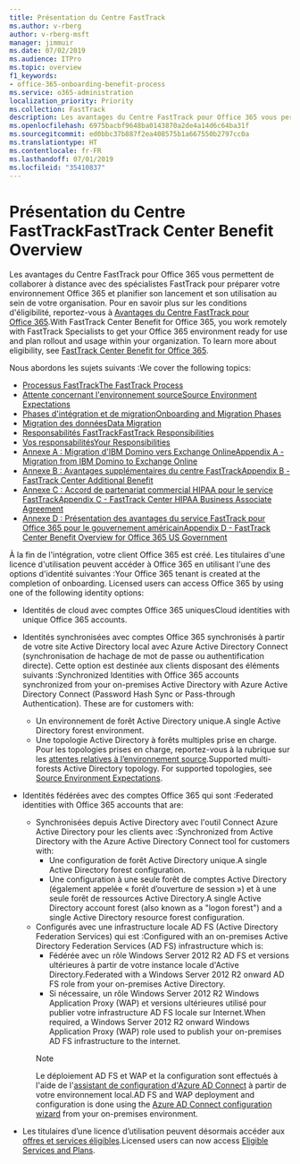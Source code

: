 ```yaml
---
title: Présentation du Centre FastTrack
ms.author: v-rberg
author: v-rberg-msft
manager: jimmuir
ms.date: 07/02/2019
ms.audience: ITPro
ms.topic: overview
f1_keywords:
- office-365-onboarding-benefit-process
ms.service: o365-administration
localization_priority: Priority
ms.collection: FastTrack
description: Les avantages du Centre FastTrack pour Office 365 vous permettent de collaborer à distance avec des spécialistes FastTrack pour préparer votre environnement Office 365 et planifier son lancement et son utilisation au sein de votre organisation. Pour en savoir plus sur les conditions d'éligibilité, reportez-vous à Avantages du Centre FastTrack pour Office 365.
ms.openlocfilehash: 6975bacbf9648ba0143870a2de4a14d6c64ba31f
ms.sourcegitcommit: ed0bbc37b887f2ea408575b1a667550b2797cc0a
ms.translationtype: HT
ms.contentlocale: fr-FR
ms.lasthandoff: 07/01/2019
ms.locfileid: "35410837"
---
```

# <a name="fasttrack-center-benefit-overview"></a><span data-ttu-id="e5446-104">Présentation du Centre FastTrack</span><span class="sxs-lookup"><span data-stu-id="e5446-104">FastTrack Center Benefit Overview</span></span>

<span data-ttu-id="e5446-p102">Les avantages du Centre FastTrack pour Office 365 vous permettent de collaborer à distance avec des spécialistes FastTrack pour préparer votre environnement Office 365 et planifier son lancement et son utilisation au sein de votre organisation. Pour en savoir plus sur les conditions d'éligibilité, reportez-vous à [Avantages du Centre FastTrack pour Office 365](O365-fasttrack-benefit-for-office-365.md).</span><span class="sxs-lookup"><span data-stu-id="e5446-p102">With FastTrack Center Benefit for Office 365, you work remotely with FastTrack Specialists to get your Office 365 environment ready for use and plan rollout and usage within your organization. To learn more about eligibility, see [FastTrack Center Benefit for Office 365](O365-fasttrack-benefit-for-office-365.md).</span></span>
  
<span data-ttu-id="e5446-107">Nous abordons les sujets suivants :</span><span class="sxs-lookup"><span data-stu-id="e5446-107">We cover the following topics:</span></span>
- [<span data-ttu-id="e5446-108">Processus FastTrack</span><span class="sxs-lookup"><span data-stu-id="e5446-108">The FastTrack Process</span></span>](O365-fasttrack-process.md) 
- [<span data-ttu-id="e5446-109">Attente concernant l'environnement source</span><span class="sxs-lookup"><span data-stu-id="e5446-109">Source Environment Expectations</span></span>](O365-source-environment-expectations.md)
- [<span data-ttu-id="e5446-110">Phases d'intégration et de migration</span><span class="sxs-lookup"><span data-stu-id="e5446-110">Onboarding and Migration Phases</span></span>](O365-onboarding-and-migration.md)
- [<span data-ttu-id="e5446-111">Migration des données</span><span class="sxs-lookup"><span data-stu-id="e5446-111">Data Migration</span></span>](O365-data-migration.md)
- [<span data-ttu-id="e5446-112">Responsabilités FastTrack</span><span class="sxs-lookup"><span data-stu-id="e5446-112">FastTrack Responsibilities</span></span>](O365-fasttrack-responsibilities.md)
- [<span data-ttu-id="e5446-113">Vos responsabilités</span><span class="sxs-lookup"><span data-stu-id="e5446-113">Your Responsibilities</span></span>](O365-your-responsibilities.md) 
- [<span data-ttu-id="e5446-114">Annexe A : Migration d'IBM Domino vers Exchange Online</span><span class="sxs-lookup"><span data-stu-id="e5446-114">Appendix A - Migration from IBM Domino to Exchange Online</span></span>](O365-from-ibm-domino-to-exchange-online.md)
- [<span data-ttu-id="e5446-115">Annexe B : Avantages supplémentaires du centre FastTrack</span><span class="sxs-lookup"><span data-stu-id="e5446-115">Appendix B - FastTrack Center Additional Benefit</span></span>](O365-fasttrack-additional-benefits.md)
- [<span data-ttu-id="e5446-116">Annexe C : Accord de partenariat commercial HIPAA pour le service FastTrack</span><span class="sxs-lookup"><span data-stu-id="e5446-116">Appendix C - FastTrack Center HIPAA Business Associate Agreement</span></span>](O365-hipaa-business-associate-agreement.md)
- [<span data-ttu-id="e5446-117">Annexe D : Présentation des avantages du service FastTrack pour Office 365 pour le gouvernement américain</span><span class="sxs-lookup"><span data-stu-id="e5446-117">Appendix D - FastTrack Center Benefit Overview for Office 365 US Government</span></span>](US-Gov-appendix-overview.md)
    
<span data-ttu-id="e5446-p103">À la fin de l'intégration, votre client Office 365 est créé. Les titulaires d'une licence d'utilisation peuvent accéder à Office 365 en utilisant l'une des options d'identité suivantes :</span><span class="sxs-lookup"><span data-stu-id="e5446-p103">Your Office 365 tenant is created at the completion of onboarding. Licensed users can access Office 365 by using one of the following identity options:</span></span>
- <span data-ttu-id="e5446-120">Identités de cloud avec comptes Office 365 uniques</span><span class="sxs-lookup"><span data-stu-id="e5446-120">Cloud identities with unique Office 365 accounts.</span></span>
- <span data-ttu-id="e5446-p104">Identités synchronisées avec comptes Office 365 synchronisés à partir de votre site Active Directory local avec Azure Active Directory Connect (synchronisation de hachage de mot de passe ou authentification directe). Cette option est destinée aux clients disposant des éléments suivants :</span><span class="sxs-lookup"><span data-stu-id="e5446-p104">Synchronized Identities with Office 365 accounts synchronized from your on-premises Active Directory with Azure Active Directory Connect (Password Hash Sync or Pass-through Authentication). These are for customers with:</span></span>
  - <span data-ttu-id="e5446-123">Un environnement de forêt Active Directory unique.</span><span class="sxs-lookup"><span data-stu-id="e5446-123">A single Active Directory forest environment.</span></span>
  - <span data-ttu-id="e5446-p105">Une topologie Active Directory à forêts multiples prise en charge. Pour les topologies prises en charge, reportez-vous à la rubrique sur les [attentes relatives à l’environnement source](O365-source-environment-expectations.md).</span><span class="sxs-lookup"><span data-stu-id="e5446-p105">Supported multi-forests Active Directory topology. For supported topologies, see [Source Environment Expectations](O365-source-environment-expectations.md).</span></span>
- <span data-ttu-id="e5446-126">Identités fédérées avec des comptes Office 365 qui sont :</span><span class="sxs-lookup"><span data-stu-id="e5446-126">Federated identities with Office 365 accounts that are:</span></span>
  - <span data-ttu-id="e5446-127">Synchronisées depuis Active Directory avec l'outil Connect Azure Active Directory pour les clients avec :</span><span class="sxs-lookup"><span data-stu-id="e5446-127">Synchronized from Active Directory with the Azure Active Directory Connect tool for customers with:</span></span>
      - <span data-ttu-id="e5446-128">Une configuration de forêt Active Directory unique.</span><span class="sxs-lookup"><span data-stu-id="e5446-128">A single Active Directory forest configuration.</span></span>
      - <span data-ttu-id="e5446-129">Une configuration à une seule forêt de comptes Active Directory (également appelée « forêt d’ouverture de session ») et à une seule forêt de ressources Active Directory.</span><span class="sxs-lookup"><span data-stu-id="e5446-129">A single Active Directory account forest (also known as a "logon forest") and a single Active Directory resource forest configuration.</span></span>
  - <span data-ttu-id="e5446-130">Configurés avec une infrastructure locale AD FS (Active Directory Federation Services) qui est :</span><span class="sxs-lookup"><span data-stu-id="e5446-130">Configured with an on-premises Active Directory Federation Services (AD FS) infrastructure which is:</span></span>
      - <span data-ttu-id="e5446-131">Fédérée avec un rôle Windows Server 2012 R2 AD FS et versions ultérieures à partir de votre instance locale d'Active Directory.</span><span class="sxs-lookup"><span data-stu-id="e5446-131">Federated with a Windows Server 2012 R2 onward AD FS role from your on-premises Active Directory.</span></span>
      - <span data-ttu-id="e5446-132">Si nécessaire, un rôle Windows Server 2012 R2 Windows Application Proxy (WAP) et versions ultérieures utilisé pour publier votre infrastructure AD FS locale sur Internet.</span><span class="sxs-lookup"><span data-stu-id="e5446-132">When required, a Windows Server 2012 R2 onward Windows Application Proxy (WAP) role used to publish your on-premises AD FS infrastructure to the internet.</span></span>
    > [!NOTE]
    > <span data-ttu-id="e5446-133">Le déploiement AD FS et WAP et la configuration sont effectués à l'aide de l'[assistant de configuration d'Azure AD Connect](https://go.microsoft.com/fwlink/?linkid=844794) à partir de votre environnement local.</span><span class="sxs-lookup"><span data-stu-id="e5446-133">AD FS and WAP deployment and configuration is done using the [Azure AD Connect configuration wizard](https://go.microsoft.com/fwlink/?linkid=844794) from your on-premises environment.</span></span> 
  
- <span data-ttu-id="e5446-134">Les titulaires d’une licence d’utilisation peuvent désormais accéder aux [offres et services éligibles](M365-eligible-services-and-plans.md).</span><span class="sxs-lookup"><span data-stu-id="e5446-134">Licensed users can now access [Eligible Services and Plans](M365-eligible-services-and-plans.md).</span></span>
    

 
